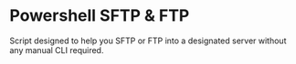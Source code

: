 # Powershell SFTP & FTP
Script designed to help you SFTP or FTP into a designated server without any manual CLI required.


